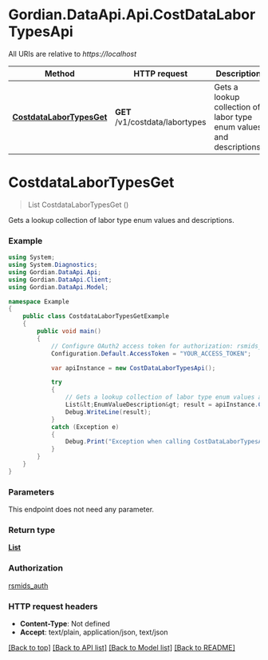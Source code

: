 # Gordian.DataApi.Api.CostDataLaborTypesApi

All URIs are relative to *https://localhost*

Method | HTTP request | Description
------------- | ------------- | -------------
[**CostdataLaborTypesGet**](CostDataLaborTypesApi.md#costdatalabortypesget) | **GET** /v1/costdata/labortypes | Gets a lookup collection of labor type enum values and descriptions.


<a name="costdatalabortypesget"></a>
# **CostdataLaborTypesGet**
> List<EnumValueDescription> CostdataLaborTypesGet ()

Gets a lookup collection of labor type enum values and descriptions.

### Example
```csharp
using System;
using System.Diagnostics;
using Gordian.DataApi.Api;
using Gordian.DataApi.Client;
using Gordian.DataApi.Model;

namespace Example
{
    public class CostdataLaborTypesGetExample
    {
        public void main()
        {
            // Configure OAuth2 access token for authorization: rsmids_auth
            Configuration.Default.AccessToken = "YOUR_ACCESS_TOKEN";

            var apiInstance = new CostDataLaborTypesApi();

            try
            {
                // Gets a lookup collection of labor type enum values and descriptions.
                List&lt;EnumValueDescription&gt; result = apiInstance.CostdataLaborTypesGet();
                Debug.WriteLine(result);
            }
            catch (Exception e)
            {
                Debug.Print("Exception when calling CostDataLaborTypesApi.CostdataLaborTypesGet: " + e.Message );
            }
        }
    }
}
```

### Parameters
This endpoint does not need any parameter.

### Return type

[**List<EnumValueDescription>**](EnumValueDescription.md)

### Authorization

[rsmids_auth](../README.md#rsmids_auth)

### HTTP request headers

 - **Content-Type**: Not defined
 - **Accept**: text/plain, application/json, text/json

[[Back to top]](#) [[Back to API list]](../README.md#documentation-for-api-endpoints) [[Back to Model list]](../README.md#documentation-for-models) [[Back to README]](../README.md)

